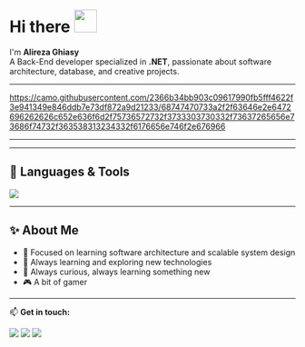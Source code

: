 # Hi there <img src="https://media.giphy.com/media/hvRJCLFzcasrR4ia7z/giphy.gif" width="40"/>

I'm **Alireza Ghiasy**  
A Back-End developer specialized in **.NET**, passionate about software architecture, database, and creative projects.  

---

https://camo.githubusercontent.com/2366b34bb903c09617990fb5fff4622f3e941349e846ddb7e73df872a9d21233/68747470733a2f2f63646e2e6472696262626c652e636f6d2f75736572732f3733303730332f73637265656e73686f74732f363538313234332f6176656e746f2e676966

---

---
## 🔧 Languages & Tools
<p align="left">
  <img src="https://skillicons.dev/icons?i=dotnet,cs,redis,postgres,sqlite,docker,git,github,visualstudio,vscode,postman" />
</p>


---
<!--
## 📊 GitHub Stats
![GitHub Stats](https://github-readme-stats.vercel.app/api?username=sina121gh&show_icons=true&theme=radical)
![Top Langs](https://github-readme-stats.vercel.app/api/top-langs/?username=sina121gh&layout=compact&theme=radical)

---
-->
## ✨ About Me
- 🎯 Focused on learning software architecture and scalable system design
- 🚀 Always learning and exploring new technologies  
- 🌱 Always curious, always learning something new  
- 🎮 A bit of gamer

---

📫 **Get in touch:**  
<p align="left">
  <a href="https://www.linkedin.com/in/alireza-ghiasy/" target="_blank"><img src="https://skillicons.dev/icons?i=linkedin" /></a>
  <a href="mailto:alirezaghiasy.dev@gmail.com" target="_blank"><img src="https://skillicons.dev/icons?i=gmail" /></a>
  <a href="https://t.me/AlirezaGhiasy" target="_blank"><img src="https://img.shields.io/badge/Telegram-26A5E4?logo=telegram&logoColor=white&style=for-the-badge" /></a>
</p>
